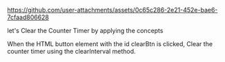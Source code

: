 
 

https://github.com/user-attachments/assets/0c65c286-2e21-452e-bae6-7cfaad806628






 let's Clear the Counter Timer by applying the concepts

 When the HTML button element with the id clearBtn is clicked,
Clear the counter timer using the clearInterval method.
